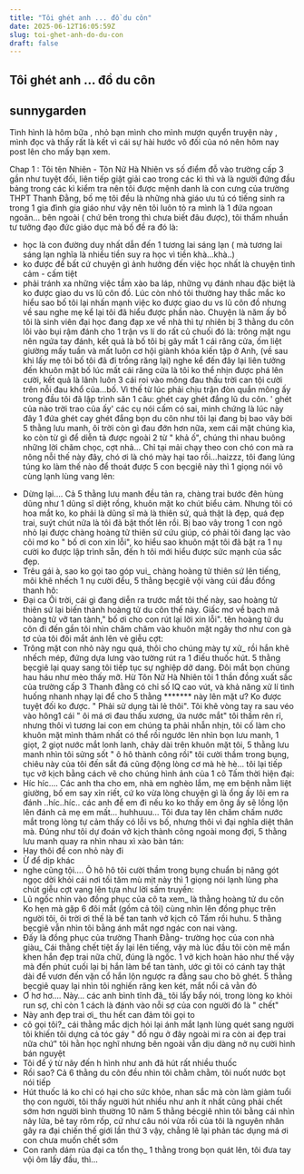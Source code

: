 ```yaml
---
title: "Tôi ghét anh ... đồ du côn"
date: 2025-06-12T16:05:59Z
slug: toi-ghet-anh-do-du-con
draft: false
---
```


## Tôi ghét anh ... đồ du côn

## sunnygarden

Tình hình là hôm bữa , nhỏ bạn mình cho mình mượn quyển truyện này , mình đọc và thấy rất là kết vì cái sự hài hước vô đối của nó nên hôm nay post lên cho mấy bạn xem. 

 
Chap 1 : 
Tôi tên Nhiên - Tôn Nữ Hà Nhiên vs số điểm đỗ vào trường cấp 3 gần như tuyệt đối, liên tiếp giật giải cao trong các kì thì và là người đứng đầu bảng trong các kì kiểm tra nên tôi được mệnh danh là con cưng của trường THPT Thanh Đằng, bố mẹ tôi đều là những nhà giáo ưu tú có tiếng sinh ra trong 1 gia đình gia giáo như vậy nên tôi luôn tỏ ra mình là 1 đứa ngoan ngoãn… bên ngoài ( chứ bên trong thì chưa biết đâu được), tôi thấm nhuần tư tưởng đạo đức giáo dục mà bố đề ra đó là:
* học là con đường duy nhất dẫn đến 1 tương lai sáng lạn ( mà tương lai sáng lạn nghĩa là nhiều tiền suy ra học vì tiền khà…khà..)
* ko được để bất cứ chuyện gì ảnh hưởng đến việc học nhất là chuyện tình cảm - cấm tiệt
* phải tránh xa những việc tầm xào ba láp, những vụ đánh nhau đặc biệt là ko được giao du vs lũ côn đồ.
Lúc còn nhỏ tôi thường hay thắc mắc ko hiểu sao bố tôi lại nhấn mạnh việc ko được giao du vs lũ côn đồ nhưng về sau nghe mẹ kể lại tôi đã hiểu được phần nào. Chuyện là năm ấy bố tôi là sinh viên đại học đang đạp xe về nhà thì tự nhiên bị 3 thằng du côn lôi vào bụi rậm đánh cho 1 trận vs lí do rất củ chuối đó là: trông mặt ngu nên ngứa tay đánh, kết quả là bố tôi bị gãy mất 1 cái răng cửa, ốm liệt giường mấy tuần và mất luôn cơ hội giành khóa kiến tập ở Anh, (về sau khi lấy mẹ tôi bố tôi đã đi trồng răng lại) nghe kể đến đây lại liên tưởng đến khuôn mặt bố lúc mất cái răng cửa là tôi ko thể nhịn được phá lên cười, kết quả là lãnh luôn 3 cái roi vào mông đau thấu trời can tội cười trên nỗi đau khổ của…bố. Vì thế từ lúc phải chịu trận đòn quắn mông ấy trong đầu tôi đã lập trình săn 1 câu: ghét cay ghét đắng lũ du côn. 
' ghét của nào trời trao của ấy' các cụ nói cấm có sai, minh chứng là lúc này đây 1 đứa ghét cay ghét đắng bọn du côn như tôi lại đang bị bao vây bởi 5 thằng lưu manh, ôi trời còn gì đau đớn hơn nữa, xem cái mặt chúng kìa, ko còn từ gì để diễn tả được ngoài 2 từ " khả ố", chúng thi nhau buông những lời chăm chọc, cợt nhả… Chỉ tại mải chạy theo con chó con mà ra nông nỗi thế này đây, chó ơi là chó mày hại tao rồi…haizzz, tôi đang lúng túng ko làm thế nào để thoát được 5 con bẹcgiê này thì 1 giọng nói vô cùng lạnh lùng vang lên:
- Dừng lại….
Cả 5 thằng lưu manh đều tản ra, chàng trai bước đên hùng dũng như 1 dũng sĩ diệt rồng, khuôn mặt ko chút biểu cảm. Nhưng tôi có hoa mắt ko, ko phải là dũng sĩ mà là thiên sứ, quả thật là đẹp, quá đẹp trai, suýt chút nữa là tôi đã bật thốt lên rồi. Bị bao vây trong 1 con ngõ nhỏ lại được chàng hoàng tử thiên sứ cứu giúp, có phải tôi đang lạc vào cõi mơ ko " bố ơi con xin lỗi", ko hiểu sao khuôn mặt tôi đã bật ra 1 nụ cười ko được lập trình sẵn, đến h tôi mới hiểu được sức mạnh của sắc đẹp.
- Trêu gái à, sao ko gọi tao góp vui_ chàng hoàng tử thiên sứ lên tiếng, môi khẽ nhếch 1 nụ cười đểu, 5 thằng bẹcgiê vội vàng cúi đầu đồng thanh hô:
- Đại ca
Ôi trời, cái gì đang diễn ra trước mắt tôi thế này, sao hoàng tử thiên sứ lại biến thành hoàng tử du côn thế này. Giấc mơ về bạch mã hoàng tử vỡ tan tành," bố ơi cho con rút lại lời xin lỗi". tên hoàng tử du côn đi đến gần tôi nhìn chăm chăm vào khuôn mặt ngây thơ như con gà tơ của tôi đôi mắt ánh lên vẻ giễu cợt:
- Trông mặt con nhỏ này ngu quá, thôi cho chúng mày tự xử_ rồi hắn khẽ nhếch mép, đứng dựa lưng vào tường rút ra 1 điếu thuốc hút.
5 thằng bẹcgiê lại quay sang tôi tiếp tục sự nghiệp dở dang. Đôi mắt bọn chúng hau háu như mèo thấy mỡ. Hừ Tôn Nữ Hà Nhiên tôi 1 thần đồng xuất sắc của trường cấp 3 Thanh đằng có chỉ số IQ cao vút, và khả năng xử lí tình huống nhanh nhạy lại để cho 5 thằng ******* này lên mặt ư? Ko được tuyệt đối ko được. " Phải sử dụng tài lẻ thôi". 
Tôi khẽ vòng tay ra sau véo vào hông1 cái " ôi má ơi đau thấu xương, ứa nước mắt" tôi thầm rên rỉ, nhưng thôi vì tương lai con em chúng ta phải nhẫn nhịn, tôi cố làm cho khuôn mặt mình thảm nhất có thể rồi ngước lên nhìn bọn lưu manh, 1 giọt, 2 giọt nước mắt lonh lanh, chảy dài trên khuôn mặt tôi, 5 thằng lưu manh nhìn tôi sửng sốt " ô hô thành công rồi" tôi cười thầm trong bụng, chiêu này của tôi đến sắt đá cũng động lòng cơ mà hè hè… tôi lại tiếp tục vở kịch bằng cách vẽ cho chúng hình ảnh của 1 cô Tấm thời hiện đại:
- Híc híc…. Các anh tha cho em, nhà em nghèo lắm, mẹ em bệnh nằm liệt giường, bố em say xỉn riết, cứ ko vừa lòng chuyện gì là ổng ấy lôi em ra đánh ..híc..híc.. các anh để em đi nếu ko ko thấy em ông ấy sẽ lồng lộn lên đánh cả mẹ em mất… huhhuuu…
Tôi đưa tay lên chấm chấm nước mắt trong lòng tự cảm thấy có lỗi vs bố, nhưng thôi vì đại nghĩa diệt thân mà. Đúng như tôi dự đoán vở kịch thành công ngoài mong đợi, 5 thằng lưu manh quay ra nhìn nhau xì xào bàn tán:
- Hay thôi để con nhỏ này đi
- Ừ để dịp khác
- nghe cũng tội….
Ô hô hô tôi cười thầm trong bụng chuẩn bị nâng gót ngọc dời khỏi cái nơi tối tăm mù mịt này thì 1 giọng nói lạnh lùng pha chút giễu cợt vang lên tựa như lời sấm truyền:
- Lũ ngốc nhìn vào đồng phục của cô ta xem_ là thằng hoàng tử du côn
Ko hẹn mà gặp 6 đôi mắt (gồm cả tôi) cùng nhìn lên đồng phục trên người tôi, ôi trời ơi thế là bể tan tanh vở kịch cô Tấm rồi huhu. 5 thằng bẹcgiê vẫn nhìn tôi bằng ánh mắt ngơ ngác con nai vàng.
- Đấy là đồng phục của trường Thanh Đằng- trường học của con nhà giàu_ Cái thằng chết tiệt ấy lại lên tiếng, vậy mà lúc đầu tôi còn mê mẩn khen hắn đẹp trai nữa chữ, đúng là ngốc. 1 vở kịch hoàn hảo như thế vậy mà đến phút cuối lại bị hắn làm bể tan tành, ước gì tôi có cánh tay thật dài để vươn đến vặn cổ hắn lộn ngược ra đằng sau cho bõ ghét.
5 thằng bẹcgiê quay lại nhìn tôi nghiến răng ken két, mắt nổi cả vằn đỏ
- Ơ hơ hơ…. Này… các anh bình tĩnh đã_ tôi lẩy bẩy nói, trong lòng ko khỏi run sợ, chỉ còn 1 cách là đánh vào nỗi sợ của con người đó là " chết"
- Này anh đẹp trai ơi_ thu hết can đảm tôi gọi to
- cô gọi tôi?_ cái thằng mắc dịch hỏi lại ánh mắt lạnh lùng quét sang người tôi khiến tôi dựng cả tóc gáy
" đồ ngu ở đây ngoài mi ra còn ai đẹp trai nữa chứ" tôi hằn học nghĩ nhưng bên ngoài vẫn dịu dàng nở nụ cười hình bán nguyệt
- Tôi để ý từ nãy đến h hình như anh đã hút rất nhiều thuốc
- Rồi sao?
Cả 6 thằng du côn đều nhìn tôi chằm chằm, tôi nuốt nước bọt nói tiếp
- Hút thuốc lá ko chỉ có hại cho sức khỏe, nhan sắc mà còn làm giảm tuổi thọ con người, tôi thấy người hút nhiều như anh ít nhất cũng phải chết sớm hơn người bình thường 10 năm
5 thằng bécgiê nhìn tôi bằng cái nhìn nảy lửa, bẻ tay rôm rốp, cứ như câu nói vừa rồi của tôi là nguyên nhân gây ra đại chiến thế giới lần thứ 3 vậy, chẳng lẽ lại phản tác dụng má ơi con chưa muốn chết sớm
- Con ranh dám rủa đại ca tổn thọ_ 1 thằng trong bọn quát lên, tôi đưa tay vội ôm lấy đầu, thì…